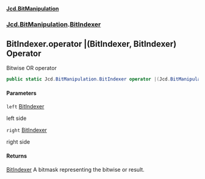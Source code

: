 #### [Jcd.BitManipulation](index 'index')
### [Jcd.BitManipulation](Jcd.BitManipulation 'Jcd.BitManipulation').[BitIndexer](Jcd.BitManipulation.BitIndexer 'Jcd.BitManipulation.BitIndexer')

## BitIndexer.operator |(BitIndexer, BitIndexer) Operator

Bitwise OR operator

```csharp
public static Jcd.BitManipulation.BitIndexer operator |(Jcd.BitManipulation.BitIndexer left, Jcd.BitManipulation.BitIndexer right);
```
#### Parameters

<a name='Jcd.BitManipulation.BitIndexer.op_BitwiseOr(Jcd.BitManipulation.BitIndexer,Jcd.BitManipulation.BitIndexer).left'></a>

`left` [BitIndexer](Jcd.BitManipulation.BitIndexer 'Jcd.BitManipulation.BitIndexer')

left side

<a name='Jcd.BitManipulation.BitIndexer.op_BitwiseOr(Jcd.BitManipulation.BitIndexer,Jcd.BitManipulation.BitIndexer).right'></a>

`right` [BitIndexer](Jcd.BitManipulation.BitIndexer 'Jcd.BitManipulation.BitIndexer')

right side

#### Returns
[BitIndexer](Jcd.BitManipulation.BitIndexer 'Jcd.BitManipulation.BitIndexer')
A bitmask representing the bitwise or result.